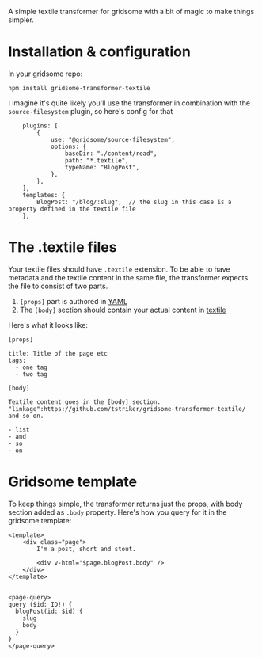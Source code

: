A simple textile transformer for gridsome with a bit of magic to make things simpler.

# Installation & configuration

In your gridsome repo: 

```npm install gridsome-transformer-textile```

I imagine it's quite likely you'll use the transformer in combination with the `source-filesystem` plugin, so 
here's config for that

```
    plugins: [
        {
            use: "@gridsome/source-filesystem",
            options: {
                baseDir: "./content/read",
                path: "*.textile",
                typeName: "BlogPost",
            },
        },
    ],
    templates: {
        BlogPost: "/blog/:slug",  // the slug in this case is a property defined in the textile file
    },
```


# The .textile files

Your textile files should have `.textile` extension. To be able to have metadata and the textile content in the same file, 
the transformer expects the file to consist of two parts. 

1. `[props]` part is authored in [YAML](https://docs.ansible.com/ansible/latest/reference_appendices/YAMLSyntax.html)
1. The `[body]` section should contain your actual content in [textile](https://textile-lang.com/)


Here's what it looks like:

```
[props]

title: Title of the page etc
tags:
  - one tag
  - two tag

[body]

Textile content goes in the [body] section. 
"linkage":https://github.com/tstriker/gridsome-transformer-textile/ and so on.

- list
- and
- so
- on

```

# Gridsome template 

To keep things simple, the transformer returns just the props, with body section added as `.body` property.
Here's how you query for it in the gridsome template:

```
<template>
    <div class="page">
        I'm a post, short and stout.

        <div v-html="$page.blogPost.body" />
    </div>
</template>


<page-query>
query ($id: ID!) {
  blogPost(id: $id) {
    slug
    body
  }
}
</page-query>
```
